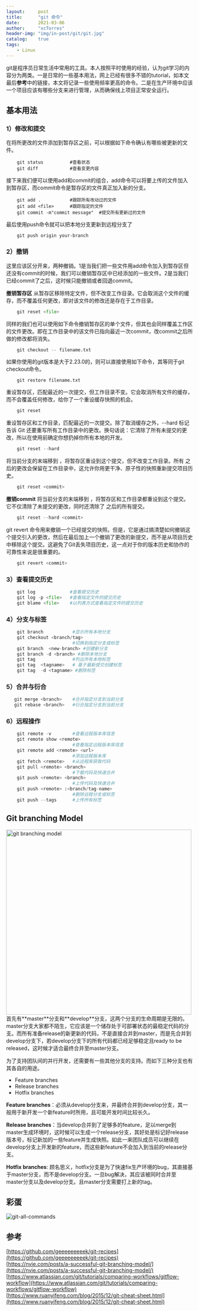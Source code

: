 ```yaml
---
layout:     post
title:      "git 命令"
date:       2021-03-06
author:     "xcTorres"
header-img: "img/in-post/git/git.jpg"
catalog:    true
tags:
    - Linux
---  
```


git是程序员日常生活中常用的工具。本人按照平时使用的经验，认为git学习的内容分为两类。一是日常的一些基本用法，网上已经有很多不错的tutorial，如本文最后**参考**中的链接，本文将记录一些使用频率更高的命令。二是在生产环境中应该一个项目应该有哪些分支来进行管理，从而确保线上项目正常安全运行。

## 基本用法

### 1）修改和提交  
在将所更改的文件添加到暂存区之前，可以根据如下命令确认有哪些被更新的文件。
```shell 
    git status          #查看状态
    git diff            #查看变更内容 
```
接下来我们便可以使用add和commit的组合，add命令可以将要上传的文件加入到暂存区，而commit命令是暂存区的文件真正加入新的分支。
```shell
    git add .           #跟踪所有改动过的文件
    git add <file>      #跟踪指定的文件
    git commit -m"commit message"  #提交所有更新过的文件
```
最后使用push命令就可以把本地分支更新到远程分支了
```shell
    git push origin your-branch
```  

### 2）撤销  
这里应该区分开来，两种撤销。1是当我们把一些文件用add命令加入到暂存区但还没有commit的时候，我们可以撤销暂存区中已经添加的一些文件。2是当我们已经commit了之后，这时候只能撤销或者回退commit。

**撤销暂存区**
从暂存区移除特定文件，但不改变工作目录。它会取消这个文件的缓存，而不覆盖任何更改，即对该文件的修改还是存在于工作目录。 
```python
    git reset <file>
```

同样的我们也可以使用如下命令撤销暂存区的单个文件，但其也会同样覆盖工作区的文件更改。即在工作目录中的该文件已指向最近一次commit，改commit之后所做的修改都将消失。
```python
    git checkout -- filename.txt
```
如果你使用的git版本是大于2.23.0的，则可以直接使用如下命令，其等同于git checkout命令。
```
    git restore filename.txt
```

重设暂存区，匹配最近的一次提交，但工作目录不变。它会取消所有文件的缓存，而不会覆盖任何修改，给你了一个重设缓存快照的机会。
```python
    git reset
```

重设暂存区和工作目录，匹配最近的一次提交。除了取消缓存之外，--hard 标记告诉 Git 还要重写所有工作目录中的更改。换句话说：它清除了所有未提交的更改，所以在使用前确定你想扔掉你所有本地的开发。  
```python
    git reset --hard
```

将当前分支的末端移到 <commit>，将暂存区重设到这个提交，但不改变工作目录。所有 <commit> 之后的更改会保留在工作目录中，这允许你用更干净、原子性的快照重新提交项目历史。  
```python
    git reset <commit>
```  

**撤销commit**
将当前分支的末端移到 <commit>，将暂存区和工作目录都重设到这个提交。它不仅清除了未提交的更改，同时还清除了 <commit> 之后的所有提交。
```python
    git reset --hard <commit>
```

git revert 命令用来撤销一个已经提交的快照。但是，它是通过搞清楚如何撤销这个提交引入的更改，然后在最后加上一个撤销了更改的新提交，而不是从项目历史中移除这个提交。这避免了Git丢失项目历史，这一点对于你的版本历史和协作的可靠性来说是很重要的。  
```python
    git revert <commit>
```

### 3）查看提交历史
```python 
    git log             #查看提交历史
    git log -p <file>   #查看指定文件的提交历史
    git blame <file>    #以列表方式查看指定文件的提交历史
```

### 4）分支与标签
```python 
    git branch           #显示所有本地分支 
    git checkout <branch/tag>                    
                         #切换到指定分支或标签
    git branch  <new-branch> #创建新分支
    git branch -d <branch> #删除本地分支
    git tag              #列出所有本地标签
    git tag  <tagname>   # 基于最新提交创建标签
    git tag  -d <tagname> #删除标签
```
### 5）合并与衍合
```python 
   git merge <branch>    #合并指定分支到当前分支
   git rebase <branch>   #衍合指定分支到当前分支
```

### 6）远程操作
```python
    git remote -v        #查看远程版本库信息
    git remote show <remote>
                         #查看指定远程版本库信息
    git remote add <remote> <url>
                         #添加远程版本库
    git fetch <remote>   #从远程库获取代码
    git pull <remote> <branch> 
                         #下载代码及快速合并
    git push <remote> <branch>
                         #上传代码及快速合并
    git push <remote> :<branch/tag-name>
                         #删除远程分支或标签
    git push --tags      #上传所有标签  
```
## Git branching Model  
<img src="/img/in-post/git/git-model.png" height="500" width="500" title="git branching model">
<!-- ![git branching model](/img/in-post/git/git-model.png =200x200) -->    
首先有**master**分支和**develop**分支，这两个分支的生命周期是无限的。master分支大家都不陌生，它应该是一个储存处于可部署状态的最稳定代码的分支。而所有准备release的新更新的代码，不是直接合并到master，而是先合并到develop分支下，若develop分支下的所有代码都已经足够稳定且ready to be released，这时候才适合最终合并至master分支。  

为了支持团队间的并行开发，还需要有一些其他分支的支持。而如下三种分支也有其各自的用途。
- Feature branches  
- Release branches  
- Hotfix branches

**Feature branches**：必须从develop分支来，并最终合并到develop分支，其一般用于新开发一个新feature时所用，且可能开发时间比较长久。  

**Release branches**：当develop合并到了足够多的feature，足以merge到master生成环境时，这时候可以生成一个release分支，其好处是标记好release版本号，标记新加的一些feature并生成快照。如此一来团队成员可以继续在develop分支上开发新的feature，而这些新feature不会加入到当前的release分支。

**Hotfix branches**: 顾名思义，hotfix分支是为了快速fix生产环境的bug，其直接基于master分支，而不是develop分支。一旦bug解决，其应该被同时合并至master分支以及develop分支。且master分支需要打上新的tag。


## 彩蛋
![git-all-commands](/img/in-post/git/git-all-commands.png)

## 参考  
[https://github.com/geeeeeeeeek/git-recipes](https://github.com/geeeeeeeeek/git-recipes)   
[https://nvie.com/posts/a-successful-git-branching-model/](https://nvie.com/posts/a-successful-git-branching-model/)  
[https://www.atlassian.com/git/tutorials/comparing-workflows/gitflow-workflow](https://www.atlassian.com/git/tutorials/comparing-workflows/gitflow-workflow)  
[https://www.ruanyifeng.com/blog/2015/12/git-cheat-sheet.html](https://www.ruanyifeng.com/blog/2015/12/git-cheat-sheet.html)   